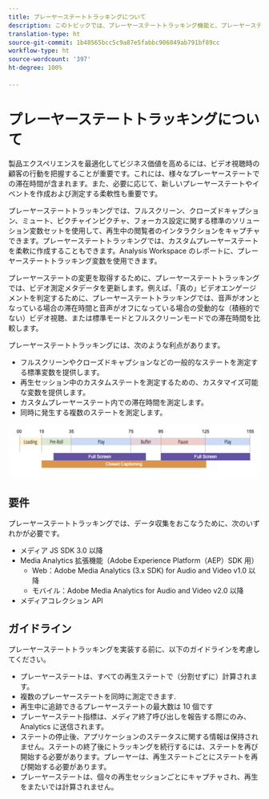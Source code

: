 ```yaml
---
title: プレーヤーステートトラッキングについて
description: このトピックでは、プレーヤーステートトラッキング機能と、プレーヤーステートの実装と報告に関する要件やガイドラインについて説明します。
translation-type: ht
source-git-commit: 1b48565bcc5c9a87e5fabbc906049ab791bf89cc
workflow-type: ht
source-wordcount: '397'
ht-degree: 100%

---
```



# プレーヤーステートトラッキングについて

製品エクスペリエンスを最適化してビジネス価値を高めるには、ビデオ視聴時の顧客の行動を把握することが重要です。これには、様々なプレーヤーステートでの滞在時間が含まれます。また、必要に応じて、新しいプレーヤーステートやイベントを作成および測定する柔軟性も重要です。

プレーヤーステートトラッキングでは、フルスクリーン、クローズドキャプション、ミュート、ピクチャインピクチャ、フォーカス設定に関する標準のソリューション変数セットを使用して、再生中の閲覧者のインタラクションをキャプチャできます。プレーヤーステートトラッキングでは、カスタムプレーヤーステートを柔軟に作成することもできます。Analysis Workspace のレポートに、プレーヤーステートトラッキング変数を使用できます。

プレーヤーステートの変更を取得するために、プレーヤーステートトラッキングでは、ビデオ測定メタデータを更新します。例えば、「真の」ビデオエンゲージメントを判定するために、プレーヤーステートトラッキングでは、音声がオンとなっている場合の滞在時間と音声がオフになっている場合の受動的な（積極的でない）ビデオ視聴、または標準モードとフルスクリーンモードでの滞在時間を比較します。

プレーヤーステートトラッキングには、次のような利点があります。

* フルスクリーンやクローズドキャプションなどの一般的なステートを測定する標準変数を提供します。
* 再生セッション中のカスタムステートを測定するための、カスタマイズ可能な変数を提供します。
* カスタムプレーヤーステート内での滞在時間を測定します。
* 同時に発生する複数のステートを測定します。

![プレーヤーステートトラッキング](assets/player_state_tracking.png)

## 要件

プレーヤーステートトラッキングでは、データ収集をおこなうために、次のいずれかが必要です。
* メディア JS SDK 3.0 以降
* Media Analytics 拡張機能（Adobe Experience Platform（AEP）SDK 用）
   * Web：Adobe Media Analytics (3.x SDK) for Audio and Video v1.0 以降
   * モバイル：Adobe Media Analytics for Audio and Video v2.0 以降
* メディアコレクション API

## ガイドライン

プレーヤーステートトラッキングを実装する前に、以下のガイドラインを考慮してください。

* プレーヤーステートは、すべての再生ステートで（分割せずに）計算されます。
* 複数のプレーヤーステートを同時に測定できます.
* 再生中に追跡できるプレーヤーステートの最大数は 10 個です
* プレーヤーステート指標は、メディア終了呼び出しを報告する際にのみ、Analytics に送信されます。
* ステートの停止後、アプリケーションのステータスに関する情報は保持されません。ステートの終了後にトラッキングを続行するには、ステートを再び開始する必要があります。プレーヤーは、再生ステートごとにステートを再び開始する必要があります。
* プレーヤーステートは、個々の再生セッションごとにキャプチャされ、再生をまたいでは計算されません。
